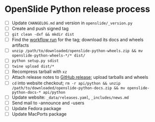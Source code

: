 # OpenSlide Python release process

- [ ] Update `CHANGELOG.md` and version in `openslide/_version.py`
- [ ] Create and push signed tag
- [ ] `git clean -dxf && mkdir dist`
- [ ] Find the [workflow run](https://github.com/openslide/openslide-python/actions) for the tag; download its docs and wheels artifacts
- [ ] `unzip /path/to/downloaded/openslide-python-wheels.zip && mv openslide-python-wheels-*/* dist/`
- [ ] `python setup.py sdist`
- [ ] `twine upload dist/*`
- [ ] Recompress tarball with `xz`
- [ ] Attach release notes to [GitHub release](https://github.com/openslide/openslide-python/releases/new); upload tarballs and wheels
- [ ] `cd` into website checkout; `rm -r api/python && unzip /path/to/downloaded/openslide-python-docs.zip && mv openslide-python-docs-* api/python`
- [ ] Update website: `_data/releases.yaml`, `_includes/news.md`
- [ ] Send mail to -announce and -users
- [ ] Update Fedora package
- [ ] Update MacPorts package
